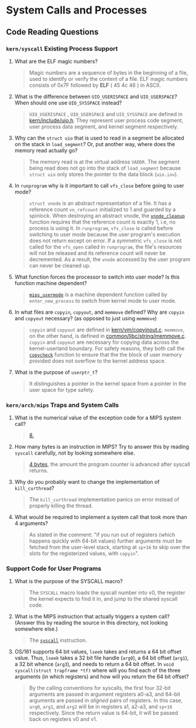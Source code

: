 # System Calls and Processes

## Code Reading Questions

### `kern/syscall` Existing Process Support
1.  What are the ELF magic numbers?
	>Magic numbers are a sequence of bytes in the beginning of a file, used to identify or verify the content of a file. ELF magic numbers consists of 0x7F followed by **ELF** ( 45 4c 46 ) in ASCII.

2.  What is the difference between `UIO_USERISPACE` and `UIO_USERSPACE`? When should one use `UIO_SYSSPACE` instead?
	>`UIO_USERISPACE` , `UIO_USERSPACE` and `UIO_SYSSPACE` are defined in [kern/include/uio.h](https://github.com/s00y33/os161/blob/master/kern/include/uio.h#L67). They represent user process code segment, user process data segment, and kernel segment respectively.

3.  Why can the `struct uio` that is used to read in a segment be allocated on the stack in `load_segment`? Or, put another way, where does the memory read actually go?
	>The memory read is at the virtual address `VADDR`. The segment being read does not go into the stack of `load_segment` because `struct uio` only stores the pointer to the data block (`uio.iov`).

4.  In `runprogram` why is it important to call `vfs_close` before going to user mode?
	>`struct vnode` is an abstract representation of a file. It has a reference count `vn_refcount` initialized to 1 and guarded by a spinlock. When destroying an abstract vnode, the [`vnode_cleanup`](https://github.com/s00y33/os161/blob/master/kern/vfs/vnode.c#L64) function requires that the reference count is exactly 1, i.e, no process is using it. In `runprogram`, `vfs_close` is called before switching to user mode because the user program's execution does not return except on error. If a symmetric `vfs_close` is not called for the `vfs_open` called in `runprogram`, the file's resources will not be released and its reference count will never be decremented. As a result, the `vnode` accessed by the user program can never be cleaned up.

5.  What function forces the processor to switch into user mode? Is this function machine dependent?
	>[`mips_usermode`](https://github.com/s00y33/os161/blob/master/kern/arch/mips/locore/trap.c#L368) is a machine dependent function called by `enter_new_process` to switch from kernel mode to user mode.

6.  In what files are `copyin`, `copyout`, and `memmove` defined? Why are `copyin` and `copyout` necessary? (as opposed to just using `memmove`)
	>`copyin` and `copyout` are defined in [kern/vm/copyinout.c](https://github.com/s00y33/os161/blob/master/kern/vm/copyinout.c). `memmove`, on the other hand, is defined in [common/libc/string/memmove.c](https://github.com/s00y33/os161/blob/master/common/libc/string/memmove.c). `copyin` and `copyout` are necessary for copying data across the kernel-userland boundary. For safety reasons, they both call the [`copycheck`](https://github.com/s00y33/os161/blob/master/kern/vm/copyinout.c#L118) function to ensure that the the block of user memory provided does not overflow to the kernel address space.

7.  What is the purpose of `userptr_t`?
	>It distinguishes a pointer in the kernel space from a pointer in the user space for type safety.


### `kern/arch/mips` Traps and System Calls
1.  What is the numerical value of the exception code for a MIPS system call?
    >[8.](https://github.com/s00y33/os161/blob/master/kern/arch/mips/include/trapframe.h#L89)

2.  How many bytes is an instruction in MIPS? Try to answer this by reading `syscall` carefully, not by looking somewhere else.
	>[4 bytes](https://github.com/s00y33/os161/blob/master/kern/arch/mips/syscall/syscall.c#L141), the amount the program counter is advanced after syscall returns.

3.  Why do you probably want to change the implementation of `kill_curthread`?
	>The `kill_curthread` implementation panics on error instead of properly killing the thread.

4.  What would be required to implement a system call that took more than 4 arguments?
	>As stated in the comment: "if you run out of registers (which happens quickly with 64-bit values) further arguments must be fetched from the user-level stack, starting at `sp+16` to skip over the slots for the registerized values, with `copyin`".

### Support Code for User Programs
1.  What is the purpose of the SYSCALL macro?
	> The `SYSCALL` macro loads the syscall number into v0, the register the kernel expects to find it in, and jump to the shared syscall code.

2.  What is the MIPS instruction that actually triggers a system call? (Answer this by reading the source in this directory, not looking somewhere else.)
	>The [`syscall`](https://github.com/s00y33/os161/blob/master/userland/lib/libc/arch/mips/syscalls-mips.S#L84) instruction.

3.  OS/161 supports 64 bit values, `lseek` takes and returns a 64 bit offset value. Thus, `lseek` takes a 32 bit file handle (`arg0`), a 64 bit offset (`arg1`), a 32 bit whence (`arg3`), and needs to return a 64 bit offset. In `void syscall(struct trapframe *tf)` where will you find each of the three arguments (in which registers) and how will you return the 64 bit offset?
	>By the  calling conventions for syscalls, the first four 32-bit arguments are passed in argument registers a0-a3, and 64-bit arguments are passed in *aligned* pairs of registers. In this case, `arg0`, `arg1`, and `arg2` will be in registers a1, a2-a3, and `sp+16` respectively. Since the return value is 64-bit, it will be passed back on registers v0 and v1.
